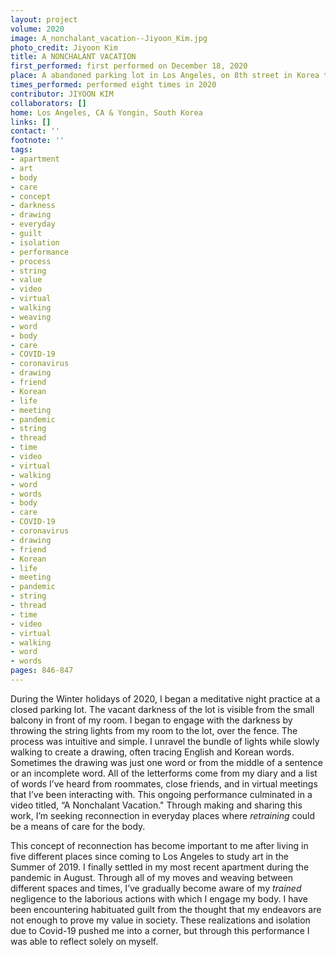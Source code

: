 ```yaml
---
layout: project
volume: 2020
image: A_nonchalant_vacation--Jiyoon_Kim.jpg
photo_credit: Jiyoon Kim
title: A NONCHALANT VACATION
first_performed: first performed on December 18, 2020
place: A abandoned parking lot in Los Angeles, on 8th street in Korea town
times_performed: performed eight times in 2020
contributor: JIYOON KIM
collaborators: []
home: Los Angeles, CA & Yongin, South Korea
links: []
contact: ''
footnote: ''
tags:
- apartment
- art
- body
- care
- concept
- darkness
- drawing
- everyday
- guilt
- isolation
- performance
- process
- string
- value
- video
- virtual
- walking
- weaving
- word
- body
- care
- COVID-19
- coronavirus
- drawing
- friend
- Korean
- life
- meeting
- pandemic
- string
- thread
- time
- video
- virtual
- walking
- word
- words
- body
- care
- COVID-19
- coronavirus
- drawing
- friend
- Korean
- life
- meeting
- pandemic
- string
- thread
- time
- video
- virtual
- walking
- word
- words
pages: 846-847
---
```


During the Winter holidays of 2020, I began a meditative night practice at a closed parking lot. The vacant darkness of the lot is visible from the small balcony in front of my room. I began to engage with the darkness by throwing the string lights from my room to the lot, over the fence. The process was intuitive and simple. I unravel the bundle of lights while slowly walking to create a drawing, often tracing English and Korean words. Sometimes the drawing was just one word or from the middle of a sentence or an incomplete word. All of the letterforms come from my diary and a list of words I’ve heard from roommates, close friends, and in virtual meetings that I’ve been interacting with. This ongoing performance culminated in a video titled, “A Nonchalant Vacation." Through making and sharing this work, I’m seeking reconnection in everyday places where *retraining* could be a means of care for the body.

This concept of reconnection has become important to me after living in five different places since coming to Los Angeles to study art in the Summer of 2019. I finally settled in my most recent apartment during the pandemic in August. Through all of my moves and weaving between different spaces and times, I’ve gradually become aware of my *trained* negligence to the laborious actions with which I engage my body. I have been encountering habituated guilt from the thought that my endeavors are not enough to prove my value in society. These realizations and isolation due to Covid-19 pushed me into a corner, but through this performance I was able to reflect solely on myself.